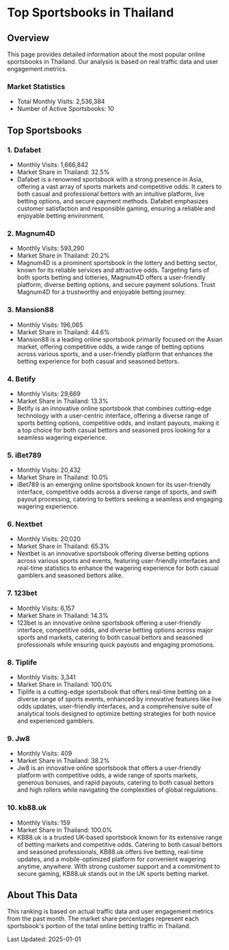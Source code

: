 # Top Sportsbooks in Thailand

## Overview
This page provides detailed information about the most popular online sportsbooks in Thailand. 
Our analysis is based on real traffic data and user engagement metrics.

### Market Statistics
- Total Monthly Visits: 2,536,384
- Number of Active Sportsbooks: 10

## Top Sportsbooks

### 1. Dafabet
- Monthly Visits: 1,666,842
- Market Share in Thailand: 32.5%
-  Dafabet is a renowned sportsbook with a strong presence in Asia, offering a vast array of sports markets and competitive odds. It caters to both casual and professional bettors with an intuitive platform, live betting options, and secure payment methods. Dafabet emphasizes customer satisfaction and responsible gaming, ensuring a reliable and enjoyable betting environment.

### 2. Magnum4D
- Monthly Visits: 593,290
- Market Share in Thailand: 20.2%
-  Magnum4D is a prominent sportsbook in the lottery and betting sector, known for its reliable services and attractive odds. Targeting fans of both sports betting and lotteries, Magnum4D offers a user-friendly platform, diverse betting options, and secure payment solutions. Trust Magnum4D for a trustworthy and enjoyable betting journey.

### 3. Mansion88
- Monthly Visits: 196,065
- Market Share in Thailand: 44.6%
- Mansion88 is a leading online sportsbook primarily focused on the Asian market, offering competitive odds, a wide range of betting options across various sports, and a user-friendly platform that enhances the betting experience for both casual and seasoned bettors.

### 4. Betify
- Monthly Visits: 29,669
- Market Share in Thailand: 13.3%
- Betify is an innovative online sportsbook that combines cutting-edge technology with a user-centric interface, offering a diverse range of sports betting options, competitive odds, and instant payouts, making it a top choice for both casual bettors and seasoned pros looking for a seamless wagering experience.

### 5. iBet789
- Monthly Visits: 20,432
- Market Share in Thailand: 10.0%
- iBet789 is an emerging online sportsbook known for its user-friendly interface, competitive odds across a diverse range of sports, and swift payout processing, catering to bettors seeking a seamless and engaging wagering experience.

### 6. Nextbet
- Monthly Visits: 20,020
- Market Share in Thailand: 65.3%
- Nextbet is an innovative sportsbook offering diverse betting options across various sports and events, featuring user-friendly interfaces and real-time statistics to enhance the wagering experience for both casual gamblers and seasoned bettors alike.

### 7. 123bet
- Monthly Visits: 6,157
- Market Share in Thailand: 14.3%
- 123bet is an innovative online sportsbook offering a user-friendly interface, competitive odds, and diverse betting options across major sports and markets, catering to both casual bettors and seasoned professionals while ensuring quick payouts and engaging promotions.

### 8. Tiplife
- Monthly Visits: 3,341
- Market Share in Thailand: 100.0%
- Tiplife is a cutting-edge sportsbook that offers real-time betting on a diverse range of sports events, enhanced by innovative features like live odds updates, user-friendly interfaces, and a comprehensive suite of analytical tools designed to optimize betting strategies for both novice and experienced gamblers.

### 9. Jw8
- Monthly Visits: 409
- Market Share in Thailand: 38.2%
- Jw8 is an innovative online sportsbook that offers a user-friendly platform with competitive odds, a wide range of sports markets, generous bonuses, and rapid payouts, catering to both casual bettors and high rollers while navigating the complexities of global regulations.

### 10. kb88.uk
- Monthly Visits: 159
- Market Share in Thailand: 100.0%
- KB88.uk is a trusted UK-based sportsbook known for its extensive range of betting markets and competitive odds. Catering to both casual bettors and seasoned professionals, KB88.uk offers live betting, real-time updates, and a mobile-optimized platform for convenient wagering anytime, anywhere. With strong customer support and a commitment to secure gaming, KB88.uk stands out in the UK sports betting market.


## About This Data
This ranking is based on actual traffic data and user engagement metrics from the past month. 
The market share percentages represent each sportsbook's portion of the total online betting traffic in Thailand.

Last Updated: 2025-01-01
